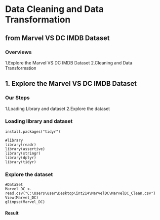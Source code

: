 # Data Cleaning and Data Transformation

## from Marvel VS DC IMDB Dataset
### Overviews

1.Explore the Marvel VS DC IMDB Dataset 
2.Cleaning and Data Transformation

## 1. Explore the Marvel VS DC IMDB Dataset
### Our Steps

1.Loading Library and dataset
2.Explore the dataset

### Loading library and dataset

```
install.packages("tidyr")

#library
library(readr)
library(assertive)
library(stringr)
library(dplyr)
library(tidyr)

```
### Explore the dataset
```
#DataSet
Marvel_DC <- read.csv("C:\Users\user\Desktop\int214\MarvelDC\MarvelDC_Clean.csv")
View(Marvel_DC)
glimpse(Marvel_DC)

```
#### Result
```


```

